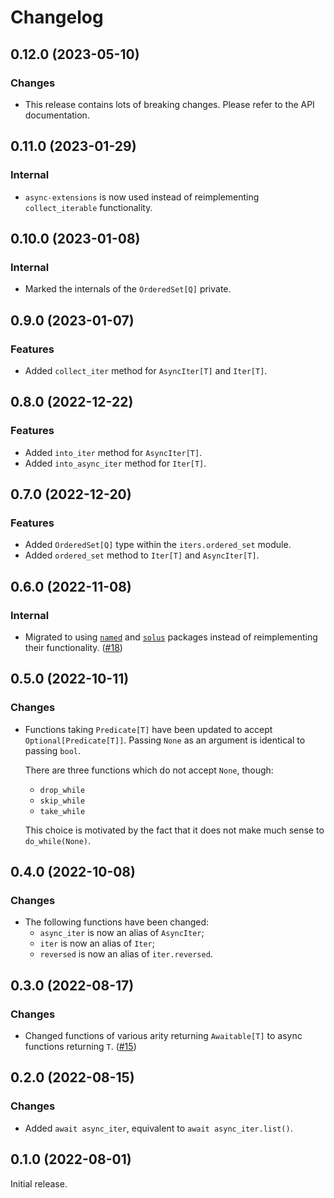 # Changelog

<!-- changelogging: start -->

## 0.12.0 (2023-05-10)

### Changes

- This release contains lots of breaking changes. Please refer to the API documentation.

## 0.11.0 (2023-01-29)

### Internal

- `async-extensions` is now used instead of reimplementing `collect_iterable` functionality.

## 0.10.0 (2023-01-08)

### Internal

- Marked the internals of the `OrderedSet[Q]` private.

## 0.9.0 (2023-01-07)

### Features

- Added `collect_iter` method for `AsyncIter[T]` and `Iter[T]`.

## 0.8.0 (2022-12-22)

### Features

- Added `into_iter` method for `AsyncIter[T]`.
- Added `into_async_iter` method for `Iter[T]`.

## 0.7.0 (2022-12-20)

### Features

- Added `OrderedSet[Q]` type within the `iters.ordered_set` module.
- Added `ordered_set` method to `Iter[T]` and `AsyncIter[T]`.

## 0.6.0 (2022-11-08)

### Internal

- Migrated to using [`named`](https://github.com/nekitdev/named) and
  [`solus`](https://github.com/nekitdev/solus) packages instead of
  reimplementing their functionality. ([#18](https://github.com/nekitdev/iters/pull/18))

## 0.5.0 (2022-10-11)

### Changes

- Functions taking `Predicate[T]` have been updated to accept `Optional[Predicate[T]]`.
  Passing `None` as an argument is identical to passing `bool`.

  There are three functions which do not accept `None`, though:
  - `drop_while`
  - `skip_while`
  - `take_while`

  This choice is motivated by the fact that it does not make much sense to `do_while(None)`.

## 0.4.0 (2022-10-08)

### Changes

- The following functions have been changed:
  - `async_iter` is now an alias of `AsyncIter`;
  - `iter` is now an alias of `Iter`;
  - `reversed` is now an alias of `iter.reversed`.

## 0.3.0 (2022-08-17)

### Changes

- Changed functions of various arity returning `Awaitable[T]` to async functions returning `T`.
  ([#15](https://github.com/nekitdev/iters/pull/15))

## 0.2.0 (2022-08-15)

### Changes

- Added `await async_iter`, equivalent to `await async_iter.list()`.

## 0.1.0 (2022-08-01)

Initial release.
